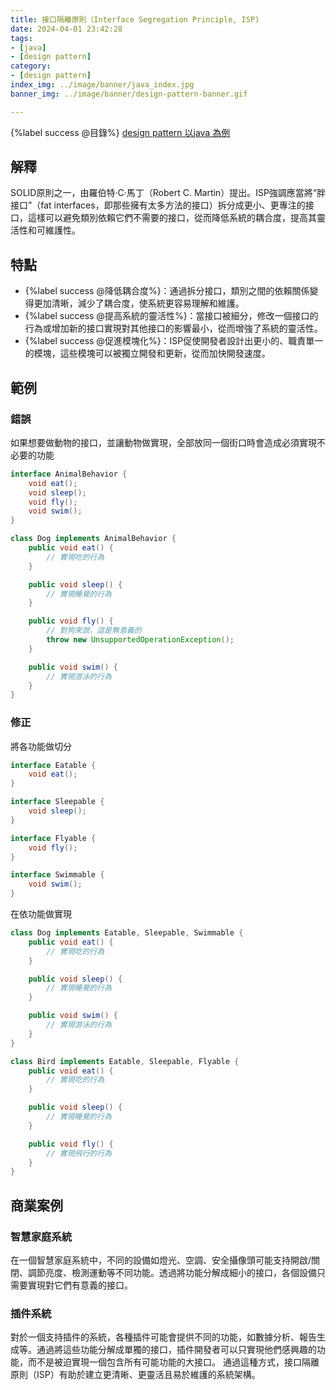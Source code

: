 ```yaml
---
title: 接口隔離原則（Interface Segregation Principle, ISP)
date: 2024-04-01 23:42:28
tags:
- [java]
- [design pattern]
category:
- [design pattern]
index_img: ../image/banner/java_index.jpg
banner_img: ../image/banner/design-pattern-banner.gif

---
```

{%label success @目錄%}
[design pattern 以java 為例](../../../../2024/03/30/design-pattern)

## 解釋

SOLID原則之一，由羅伯特·C·馬丁（Robert C. Martin）提出。ISP強調應當將“胖接口”（fat
interfaces，即那些擁有太多方法的接口）拆分成更小、更專注的接口，這樣可以避免類別依賴它們不需要的接口，從而降低系統的耦合度，提高其靈活性和可維護性。

## 特點

- {%label success @降低耦合度%}：通過拆分接口，類別之間的依賴關係變得更加清晰，減少了耦合度，使系統更容易理解和維護。
- {%label success @提高系統的靈活性%}：當接口被細分，修改一個接口的行為或增加新的接口實現對其他接口的影響最小，從而增強了系統的靈活性。
- {%label success @促進模塊化%}：ISP促使開發者設計出更小的、職責單一的模塊，這些模塊可以被獨立開發和更新，從而加快開發速度。

## 範例

### 錯誤

如果想要做動物的接口，並讓動物做實現，全部放同一個街口時會造成必須實現不必要的功能

```java
interface AnimalBehavior {
    void eat();
    void sleep();
    void fly();
    void swim();
}

class Dog implements AnimalBehavior {
    public void eat() {
        // 實現吃的行為
    }

    public void sleep() {
        // 實現睡覺的行為
    }

    public void fly() {
        // 對狗來說，這是無意義的
        throw new UnsupportedOperationException();
    }

    public void swim() {
        // 實現游泳的行為
    }
}

```

### 修正

將各功能做切分
```java
interface Eatable {
    void eat();
}

interface Sleepable {
    void sleep();
}

interface Flyable {
    void fly();
}

interface Swimmable {
    void swim();
}
```

在依功能做實現

```java
class Dog implements Eatable, Sleepable, Swimmable {
    public void eat() {
        // 實現吃的行為
    }

    public void sleep() {
        // 實現睡覺的行為
    }

    public void swim() {
        // 實現游泳的行為
    }
}

class Bird implements Eatable, Sleepable, Flyable {
    public void eat() {
        // 實現吃的行為
    }

    public void sleep() {
        // 實現睡覺的行為
    }

    public void fly() {
        // 實現飛行的行為
    }
}

```

## 商業案例

### 智慧家庭系統

在一個智慧家庭系統中，不同的設備如燈光、空調、安全攝像頭可能支持開啟/關閉、調節亮度、檢測運動等不同功能。透過將功能分解成細小的接口，各個設備只需要實現對它們有意義的接口。

### 插件系統

對於一個支持插件的系統，各種插件可能會提供不同的功能，如數據分析、報告生成等。通過將這些功能分解成單獨的接口，插件開發者可以只實現他們感興趣的功能，而不是被迫實現一個包含所有可能功能的大接口。
通過這種方式，接口隔離原則（ISP）有助於建立更清晰、更靈活且易於維護的系統架構。